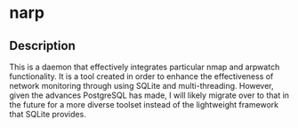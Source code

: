 # narp
## Description
This is a daemon that effectively integrates particular nmap and arpwatch functionality. It is a tool created in order to enhance the effectiveness of network monitoring through using SQLite and multi-threading. However, given the advances PostgreSQL has made, I will likely migrate over to that in the future for a more diverse toolset instead of the lightweight framework that SQLite provides.
